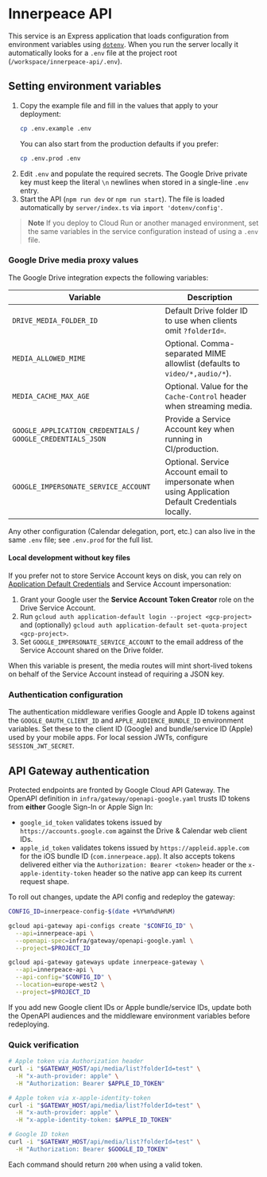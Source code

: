# Innerpeace API

This service is an Express application that loads configuration from environment variables using [`dotenv`](https://github.com/motdotla/dotenv). When you run the server locally it automatically looks for a `.env` file at the project root (`/workspace/innerpeace-api/.env`).

## Setting environment variables

1. Copy the example file and fill in the values that apply to your deployment:
   ```bash
   cp .env.example .env
   ```
   You can also start from the production defaults if you prefer:
   ```bash
   cp .env.prod .env
   ```
2. Edit `.env` and populate the required secrets. The Google Drive private key must keep the literal `\n` newlines when stored in a single-line `.env` entry.
3. Start the API (`npm run dev` or `npm run start`). The file is loaded automatically by `server/index.ts` via `import 'dotenv/config'`.

> **Note**
> If you deploy to Cloud Run or another managed environment, set the same variables in the service configuration instead of using a `.env` file.

### Google Drive media proxy values

The Google Drive integration expects the following variables:

| Variable | Description |
| --- | --- |
| `DRIVE_MEDIA_FOLDER_ID` | Default Drive folder ID to use when clients omit `?folderId=`. |
| `MEDIA_ALLOWED_MIME` | Optional. Comma-separated MIME allowlist (defaults to `video/*,audio/*`). |
| `MEDIA_CACHE_MAX_AGE` | Optional. Value for the `Cache-Control` header when streaming media. |
| `GOOGLE_APPLICATION_CREDENTIALS` / `GOOGLE_CREDENTIALS_JSON` | Provide a Service Account key when running in CI/production. |
| `GOOGLE_IMPERSONATE_SERVICE_ACCOUNT` | Optional. Service Account email to impersonate when using Application Default Credentials locally. |

Any other configuration (Calendar delegation, port, etc.) can also live in the same `.env` file; see `.env.prod` for the full list.

#### Local development without key files

If you prefer not to store Service Account keys on disk, you can rely on [Application Default Credentials](https://cloud.google.com/docs/authentication/provide-credentials-adc) and Service Account impersonation:

1. Grant your Google user the **Service Account Token Creator** role on the Drive Service Account.
2. Run `gcloud auth application-default login --project <gcp-project>` and (optionally) `gcloud auth application-default set-quota-project <gcp-project>`.
3. Set `GOOGLE_IMPERSONATE_SERVICE_ACCOUNT` to the email address of the Service Account shared on the Drive folder.

When this variable is present, the media routes will mint short-lived tokens on behalf of the Service Account instead of requiring a JSON key.

### Authentication configuration

The authentication middleware verifies Google and Apple ID tokens against the `GOOGLE_OAUTH_CLIENT_ID` and `APPLE_AUDIENCE_BUNDLE_ID` environment variables. Set these to the client ID (Google) and bundle/service ID (Apple) used by your mobile apps. For local session JWTs, configure `SESSION_JWT_SECRET`.

## API Gateway authentication

Protected endpoints are fronted by Google Cloud API Gateway. The OpenAPI definition in `infra/gateway/openapi-google.yaml` trusts ID tokens from **either** Google Sign-In or Apple Sign In:

- `google_id_token` validates tokens issued by `https://accounts.google.com` against the Drive & Calendar web client IDs.
- `apple_id_token` validates tokens issued by `https://appleid.apple.com` for the iOS bundle ID (`com.innerpeace.app`). It also accepts tokens delivered either via the `Authorization: Bearer <token>` header or the `x-apple-identity-token` header so the native app can keep its current request shape.

To roll out changes, update the API config and redeploy the gateway:

```bash
CONFIG_ID=innerpeace-config-$(date +%Y%m%d%H%M)

gcloud api-gateway api-configs create "$CONFIG_ID" \
  --api=innerpeace-api \
  --openapi-spec=infra/gateway/openapi-google.yaml \
  --project=$PROJECT_ID

gcloud api-gateway gateways update innerpeace-gateway \
  --api=innerpeace-api \
  --api-config="$CONFIG_ID" \
  --location=europe-west2 \
  --project=$PROJECT_ID
```

If you add new Google client IDs or Apple bundle/service IDs, update both the OpenAPI audiences and the middleware environment variables before redeploying.

### Quick verification

```bash
# Apple token via Authorization header
curl -i "$GATEWAY_HOST/api/media/list?folderId=test" \
  -H "x-auth-provider: apple" \
  -H "Authorization: Bearer $APPLE_ID_TOKEN"

# Apple token via x-apple-identity-token
curl -i "$GATEWAY_HOST/api/media/list?folderId=test" \
  -H "x-auth-provider: apple" \
  -H "x-apple-identity-token: $APPLE_ID_TOKEN"

# Google ID token
curl -i "$GATEWAY_HOST/api/media/list?folderId=test" \
  -H "Authorization: Bearer $GOOGLE_ID_TOKEN"
```

Each command should return `200` when using a valid token.
